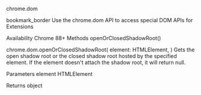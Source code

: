 chrome.dom 

bookmark_border
Use the chrome.dom API to access special DOM APIs for Extensions

Availability
Chrome 88+
Methods
openOrClosedShadowRoot()

chrome.dom.openOrClosedShadowRoot(
  element: HTMLElement,
)
Gets the open shadow root or the closed shadow root hosted by the specified element. If the element doesn't attach the shadow root, it will return null.

Parameters
element
HTMLElement

Returns
object